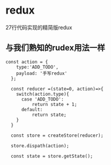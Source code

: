 # redux
27行代码实现的精简版redux

## 与我们熟知的rudex用法一样
  ```
  const action = {
	  type:'ADD_TODO',
	  payload: '手写redux'
	};

	const reducer =(state=0, action)=>{
	  switch(action.type){
	    case 'ADD_TODO':
	        return state + 1;
	    default:
	    	return state;
	  }
	}

	const store = createStore(reducer);

	store.dispath(action);

	const state = store.getState();
  ```
